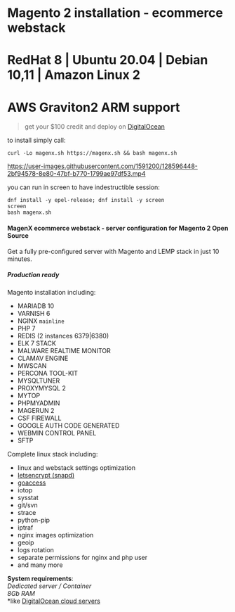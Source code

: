 # Magento 2 installation - ecommerce webstack  
# RedHat 8 | Ubuntu 20.04 | Debian 10,11 | Amazon Linux 2

# AWS Graviton2 ARM support

> get your $100 credit and deploy on [DigitalOcean](https://m.do.co/c/ccc5d115377f)

to install simply call:  

```
curl -Lo magenx.sh https://magenx.sh && bash magenx.sh
```  
https://user-images.githubusercontent.com/1591200/128596448-2bf94578-8e80-47bf-b770-1799ae97df53.mp4  

you can run in screen to have indestructible session:

```
dnf install -y epel-release; dnf install -y screen
screen
bash magenx.sh
```


#### MagenX ecommerce webstack - server configuration for Magento 2 Open Source  
Get a fully pre-configured server with Magento and LEMP stack in just 10 minutes.  
##### Production ready

Magento installation including: <br/>
- MARIADB 10
- VARNISH 6
- NGINX `mainline`
- PHP 7
- REDIS (2 instances 6379|6380)
- ELK 7 STACK
- MALWARE REALTIME MONITOR
- CLAMAV ENGINE
- MWSCAN
- PERCONA TOOL-KIT
- MYSQLTUNER
- PROXYMYSQL 2
- MYTOP
- PHPMYADMIN
- MAGERUN 2
- CSF FIREWALL
- GOOGLE AUTH CODE GENERATED
- WEBMIN CONTROL PANEL
- SFTP

Complete linux stack including: <br/>
- linux and webstack settings optimization
- [letsencrypt (snapd)](https://certbot.eff.org/lets-encrypt/snap-other)
- [goaccess](http://rt.goaccess.io)
- iotop
- sysstat
- git/svn
- strace
- python-pip
- iptraf
- nginx images optimization
- geoip
- logs rotation
- separate permissions for nginx and php user
- and many more


**System requirements**:<br/>
*Dedicated server / Container*<br/>
*8Gb RAM*<br/>
*like [DigitalOcean cloud servers](https://m.do.co/c/ccc5d115377f)

